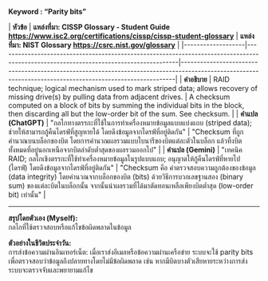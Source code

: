 **Keyword : “Parity bits”**

| **หัวข้อ**       | **แหล่งที่มา: CISSP Glossary - Student Guide
https://www.isc2.org/certifications/cissp/cissp-student-glossary**                                                                                                       | **แหล่งที่มา: NIST Glossary
https://csrc.nist.gov/glossary**                                                                                                                                   |
|-------------------|--------------------------------------------------------------------------------------------------------------------------------------|----------------------------------------------------------------------------------------------------------------------------------------------------------|
| **คำอธิบาย**     | RAID technique; logical mechanism used to mark striped data; allows recovery of missing drive(s) by pulling data from adjacent drives. | A checksum computed on a block of bits by summing the individual bits in the block, then discarding all but the low-order bit of the sum. See checksum.   |
| **คำแปล (ChatGPT)** | "กลไกทางตรรกะที่ใช้ในการทำเครื่องหมายข้อมูลแบบแบ่งแถบ (striped data); ช่วยให้สามารถกู้คืนไดรฟ์ที่สูญหายได้ โดยดึงข้อมูลจากไดรฟ์ที่อยู่ติดกัน"   | "Checksum ที่ถูกคำนวณบนบล็อกของบิต โดยการคำนวณผลรวมแบบไบนารีของบิตแต่ละตัวในบล็อก แล้วทิ้งบิตทั้งหมดที่อยู่นอกเหนือจากบิตลำดับต่ำสุดของผลรวมออกไป"    |
| **คำแปล (Gemini)** | "เทคนิค RAID; กลไกเชิงตรรกะที่ใช้ทำเครื่องหมายข้อมูลในรูปแบบแถบ; อนุญาตให้กู้คืนไดรฟ์ที่หายไป (ไดรฟ์) โดยดึงข้อมูลจากไดรฟ์ที่อยู่ติดกัน"          | "Checksum คือ ค่าตรวจสอบความถูกต้องของข้อมูล (data integrity) โดยคำนวณจากบล็อกของบิต (bits) ด้วยวิธีการบวกเลขฐานสอง (binary sum) ของแต่ละบิตในบล็อกนั้น จากนั้นนำผลรวมที่ได้มาตัดทอนเหลือเพียงบิตต่ำสุด (low-order bit) เท่านั้น" |

---

**สรุปโดยตัวเอง (Myself):**  
กลไกที่ใช้ตรวจสอบหรือแก้ไขข้อผิดพลาดในข้อมูล  

**ตัวอย่างในชีวิตประจำวัน:**  
การส่งข้อความผ่านอินเทอร์เน็ต: เมื่อเราส่งอีเมลหรือข้อความผ่านเครือข่าย ระบบจะใช้ parity bits เพื่อตรวจสอบว่าข้อมูลถึงปลายทางโดยไม่มีข้อผิดพลาด เช่น หากมีบิตบางตัวเสียหายระหว่างการส่ง ระบบจะตรวจจับและพยายามแก้ไข
